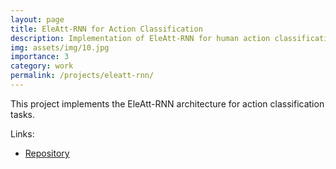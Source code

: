 ```yaml
---
layout: page
title: EleAtt-RNN for Action Classification
description: Implementation of EleAtt-RNN for human action classification
img: assets/img/10.jpg
importance: 3
category: work
permalink: /projects/eleatt-rnn/
---
```


This project implements the EleAtt-RNN architecture for action classification tasks.

Links:

- <a href="https://github.com/rvk7895/EleAtt-RNN-for-Action-Classification">Repository</a>
